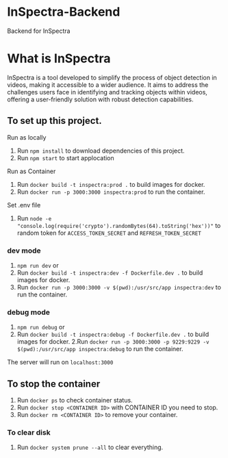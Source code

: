 # InSpectra-Backend
Backend for InSpectra

# What is InSpectra
InSpectra is a tool developed to simplify the process of object detection in videos, making it accessible to a wider audience. 
It aims to address the challenges users face in identifying and tracking objects within videos, offering a user-friendly solution with robust detection capabilities.

## To set up this project.
Run as locally
1. Run ``` npm install ``` to download dependencies of this project.
2. Run ```npm start``` to start applocation

Run as Container
1. Run ```docker build -t inspectra:prod .``` to build images for docker.
2. Run ```docker run -p 3000:3000 inspectra:prod``` to run the container.

Set .env file
1. Run ```node -e "console.log(require('crypto').randomBytes(64).toString('hex'))"``` to random token for `ACCESS_TOKEN_SECRET` and `REFRESH_TOKEN_SECRET`

### dev mode
1. ```npm run dev```
or 
1. Run ```docker build -t inspectra:dev -f Dockerfile.dev .``` to build images for docker.
2. Run ```docker run -p 3000:3000 -v $(pwd):/usr/src/app inspectra:dev``` to run the container.

### debug mode
1. ```npm run debug```
or
1. Run ```docker build -t inspectra:debug -f Dockerfile.dev .``` to build images for docker.
2.Run ```docker run -p 3000:3000 -p 9229:9229 -v $(pwd):/usr/src/app inspectra:debug``` to run the container.

The server will run on ```localhost:3000```
  
## To stop the container
1. Run ```docker ps``` to check container status.
2. Run ```docker stop <CONTAINER ID>``` with CONTAINER ID you need to stop.
3. Run ```docker rm <CONTAINER ID>``` to remove your container.

### To clear disk
1. Run ```docker system prune --all``` to clear everything.